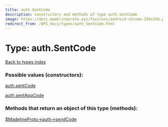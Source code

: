 ```yaml
---
title: auth.SentCode
description: constructors and methods of type auth.SentCode
image: https://docs.madelineproto.xyz/favicons/android-chrome-256x256.png
redirect_from: /API_docs/types/auth_SentCode.html
---
```

# Type: auth.SentCode  
[Back to types index](index.md)



### Possible values (constructors):

[auth.sentCode](../constructors/auth.sentCode.md)  

[auth.sentAppCode](../constructors/auth.sentAppCode.md)  



### Methods that return an object of this type (methods):

[$MadelineProto->auth->sendCode](../methods/auth.sendCode.md)  



